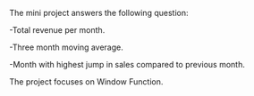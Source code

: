 The mini project answers the following question:


-Total revenue per month.


-Three month moving average.


-Month with highest jump in sales compared to previous month.


The project focuses on Window Function.
